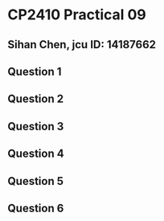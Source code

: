 # CP2410 Practical 09
## Sihan Chen, jcu ID: 14187662

## Question 1

## Question 2

## Question 3

## Question 4

## Question 5

## Question 6